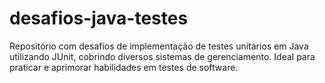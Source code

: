 # desafios-java-testes
Repositório com desafios de implementação de testes unitários em Java utilizando JUnit, cobrindo diversos sistemas de gerenciamento. Ideal para praticar e aprimorar habilidades em testes de software.
